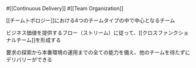 #[[Continuous Delivery]] #[[Team Organization]]

[[チームトポロジー]]における4つのチームタイプの中で中心となるチーム

ビジネス価値を提供するフロー（ストリーム）に従って、[[クロスファンクショナルチーム]]を形成する

要求の探索から本番環境の運用までの全ての能力を備え、他のチームを待たずにデリバリーができる
